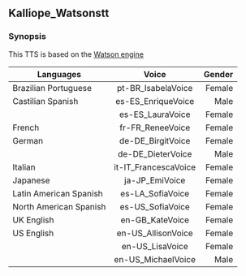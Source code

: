 ## Kalliope_Watsonstt
### Synopsis
This TTS is based on the [Watson engine](https://www.ibm.com/watson/services/text-to-speech/)

| Languages | Voice | Gender |
| ------------- |:-------------:| -----:|
| Brazilian Portuguese | pt-BR_IsabelaVoice | Female |
| Castilian Spanish | es-ES_EnriqueVoice | Male |
| | es-ES_LauraVoice | Female |
| French | fr-FR_ReneeVoice | Female |
| German | de-DE_BirgitVoice | Female |
| | de-DE_DieterVoice | Male |
| Italian | it-IT_FrancescaVoice | Female |
| Japanese | ja-JP_EmiVoice | Female |
| Latin American Spanish | es-LA_SofiaVoice | Female |
| North American Spanish | es-US_SofiaVoice | Female |
| UK English | en-GB_KateVoice | Female |
| US English | en-US_AllisonVoice | Female |
| | en-US_LisaVoice | Female |
| | en-US_MichaelVoice | Male |
